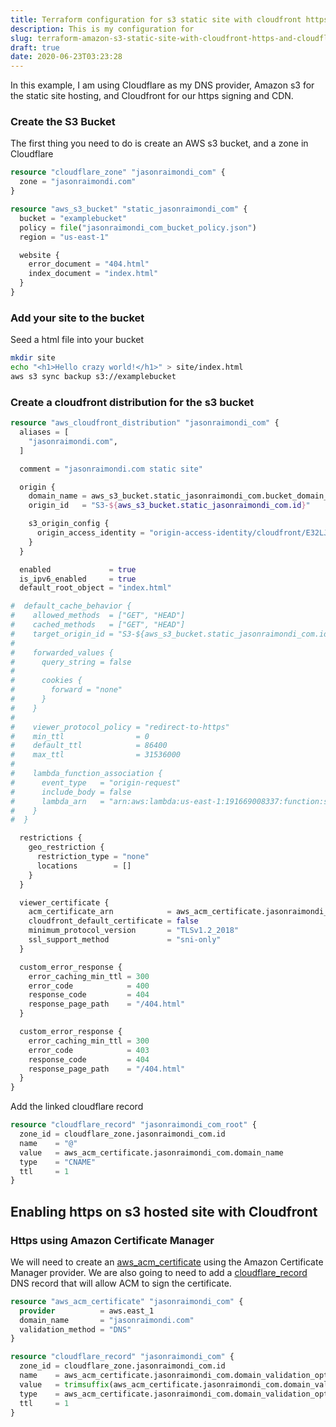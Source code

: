 ```yaml
---
title: Terraform configuration for s3 static site with cloudfront https and cloudflare dns
description: This is my configuration for
slug: terraform-amazon-s3-static-site-with-cloudfront-https-and-cloudflare-dns
draft: true
date: 2020-06-23T03:23:28
---
```


In this example, I am using Cloudflare as my DNS provider, Amazon s3 for the static site hosting, and Cloudfront for our https signing and CDN.

### Create the S3 Bucket

The first thing you need to do is create an AWS s3 bucket, and a zone in Cloudflare

```terraform
resource "cloudflare_zone" "jasonraimondi_com" {
  zone = "jasonraimondi.com"
}

resource "aws_s3_bucket" "static_jasonraimondi_com" {
  bucket = "examplebucket"
  policy = file("jasonraimondi_com_bucket_policy.json")
  region = "us-east-1"

  website {
    error_document = "404.html"
    index_document = "index.html"
  }
}
```

### Add your site to the bucket

Seed a html file into your bucket

```bash
mkdir site
echo "<h1>Hello crazy world!</h1>" > site/index.html
aws s3 sync backup s3://examplebucket
``` 

### Create a cloudfront distribution for the s3 bucket

```terraform
resource "aws_cloudfront_distribution" "jasonraimondi_com" {
  aliases = [
    "jasonraimondi.com",
  ]

  comment = "jasonraimondi.com static site"

  origin {
    domain_name = aws_s3_bucket.static_jasonraimondi_com.bucket_domain_name
    origin_id   = "S3-${aws_s3_bucket.static_jasonraimondi_com.id}"

    s3_origin_config {
      origin_access_identity = "origin-access-identity/cloudfront/E32LJ9CIEPY60T"
    }
  }

  enabled             = true
  is_ipv6_enabled     = true
  default_root_object = "index.html"

#  default_cache_behavior {
#    allowed_methods  = ["GET", "HEAD"]
#    cached_methods   = ["GET", "HEAD"]
#    target_origin_id = "S3-${aws_s3_bucket.static_jasonraimondi_com.id}"
#
#    forwarded_values {
#      query_string = false
#
#      cookies {
#        forward = "none"
#      }
#    }
#
#    viewer_protocol_policy = "redirect-to-https"
#    min_ttl                = 0
#    default_ttl            = 86400
#    max_ttl                = 31536000
#
#    lambda_function_association {
#      event_type   = "origin-request"
#      include_body = false
#      lambda_arn   = "arn:aws:lambda:us-east-1:191669008337:function:serverlessrepo-standard-r-StandardRedirectsForClou-9U6H7EG2RX95:1"
#    }
#  }

  restrictions {
    geo_restriction {
      restriction_type = "none"
      locations        = []
    }
  }

  viewer_certificate {
    acm_certificate_arn            = aws_acm_certificate.jasonraimondi_com.arn
    cloudfront_default_certificate = false
    minimum_protocol_version       = "TLSv1.2_2018"
    ssl_support_method             = "sni-only"
  }

  custom_error_response {
    error_caching_min_ttl = 300
    error_code            = 400
    response_code         = 404
    response_page_path    = "/404.html"
  }

  custom_error_response {
    error_caching_min_ttl = 300
    error_code            = 403
    response_code         = 404
    response_page_path    = "/404.html"
  }
}
```

Add the linked cloudflare record

```terraform
resource "cloudflare_record" "jasonraimondi_com_root" {
  zone_id = cloudflare_zone.jasonraimondi_com.id
  name    = "@"
  value   = aws_acm_certificate.jasonraimondi_com.domain_name
  type    = "CNAME"
  ttl     = 1
}
```
## Enabling https on s3 hosted site with Cloudfront

### Https using Amazon Certificate Manager

We will need to create an [aws_acm_certificate](https://www.terraform.io/docs/providers/aws/r/acm_certificate.html) using the Amazon Certificate Manager provider. We are also going to need to add a [cloudflare_record](https://www.terraform.io/docs/providers/cloudflare/r/record.html) DNS record that will allow ACM to sign the certificate.

```terraform
resource "aws_acm_certificate" "jasonraimondi_com" {
  provider          = aws.east_1
  domain_name       = "jasonraimondi.com"
  validation_method = "DNS"
}

resource "cloudflare_record" "jasonraimondi_com" {
  zone_id = cloudflare_zone.jasonraimondi_com.id
  name    = aws_acm_certificate.jasonraimondi_com.domain_validation_options.0.resource_record_name
  value   = trimsuffix(aws_acm_certificate.jasonraimondi_com.domain_validation_options.0.resource_record_value, ".")
  type    = aws_acm_certificate.jasonraimondi_com.domain_validation_options.0.resource_record_type
  ttl     = 1
}
```
